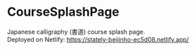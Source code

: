 # CourseSplashPage
Japanese calligraphy (書道) course splash page.
<br>Deployed on Netlify: https://stately-beijinho-ec5d08.netlify.app/
